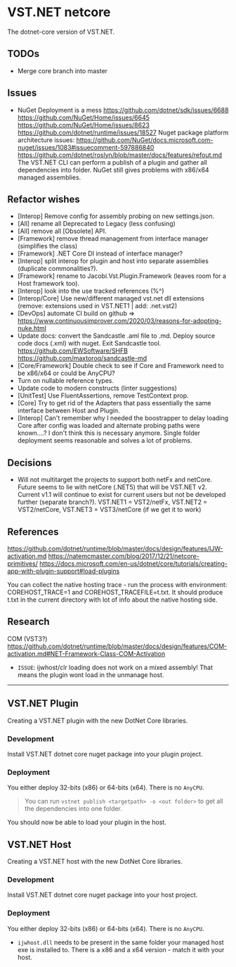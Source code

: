 # VST.NET netcore

The dotnet-core version of VST.NET.

## TODOs

* Merge core branch into master

## Issues

* NuGet Deployment is a mess
  https://github.com/dotnet/sdk/issues/6688
  https://github.com/NuGet/Home/issues/6645
  https://github.com/NuGet/Home/issues/8623
  https://github.com/dotnet/runtime/issues/18527
  Nuget package platform architecture issues:
  https://github.com/NuGet/docs.microsoft.com-nuget/issues/1083#issuecomment-597886840
  https://github.com/dotnet/roslyn/blob/master/docs/features/refout.md
  The VST.NET CLI can perform a publish of a plugin and gather all dependencies into folder.
  NuGet still gives problems with x86/x64 managed assemblies.


## Refactor wishes

* [Interop] Remove config for assembly probing on new settings.json.
* [All] rename all Deprecated to Legacy (less confusing)
* [All] remove all [Obsolete] API.
* [Framework] remove thread management from interface manager (simplifies the class)
* [Framework] .NET Core DI instead of interface manager?
* [Interop] split interop for plugin and host into separate assemblies (duplicate commonalities?).
* [Framework] rename to Jacobi.Vst.Plugin.Framework (leaves room for a Host framework too).
* [Interop] look into the use tracked references (%^)
* [Interop/Core] Use new/different managed vst.net dll extensions (remove: extensions used in VST.NET1 | add: .net.vst2)
* [DevOps] automate CI build on github
    => https://www.continuousimprover.com/2020/03/reasons-for-adopting-nuke.html
* Update docs: convert the Sandcastle .aml file to .md. Deploy source code docs (.xml) with nuget. Exit Sandcastle tool.
https://github.com/EWSoftware/SHFB
https://github.com/maxtoroq/sandcastle-md
* [Core/Framework] Double check to see if Core and Framework need to be x86/x64 or could be AnyCPU?
* Turn on nullable reference types.
* Update code to modern constructs (linter suggestions)
* [UnitTest] Use FluentAssertions, remove TestContext prop.
* [Core] Try to get rid of the Adapters that pass essentially the same interface between Host and Plugin.
* [Interop] Can't remember why I needed the boostrapper to delay loading Core after config was loaded and alternate probing paths were known....?
I don't think this is necessary anymore. Single folder deployment seems reasonable and solves a lot of problems.


## Decisions

* Will not multitarget the projects to support both netFx and netCore. 
Future seems to lie with netCore (.NET5) that will be VST.NET v2.
Current v1.1 will continue to exist for current users but not be developed further (separate branch?).
VST.NET1 = VST2/netFx, VST.NET2 = VST2/netCore, VST.NET3 = VST3/netCore (if we get it to work)


## References

https://github.com/dotnet/runtime/blob/master/docs/design/features/IJW-activation.md
https://natemcmaster.com/blog/2017/12/21/netcore-primitives/
https://docs.microsoft.com/en-us/dotnet/core/tutorials/creating-app-with-plugin-support#load-plugins

You can collect the native hosting trace - run the process with environment: COREHOST_TRACE=1 and COREHOST_TRACEFILE=t.txt.
It should produce t.txt in the current directory with lot of info about the native hosting side.

## Research

COM (VST3?)
https://github.com/dotnet/runtime/blob/master/docs/design/features/COM-activation.md#NET-Framework-Class-COM-Activation

- `ISSUE`: ijwhost/clr loading does not work on a mixed assembly! 
That means the plugin wont load in the unmanage host.


---

## VST.NET Plugin

Creating a VST.NET plugin with the new DotNet Core libraries.

### Development

Install VST.NET dotnet core nuget package into your plugin project.

### Deployment

You either deploy 32-bits (x86) or 64-bits (x64). There is no `AnyCPU`.

> You can run `vstnet publish <targetpath> -o <out folder>` to get all the dependencies into one folder.

You should now be able to load your plugin in the host.

## VST.NET Host

Creating a VST.NET host with the new DotNet Core libraries.

### Development

Install VST.NET dotnet core nuget package into your host project.

### Deployment

You either deploy 32-bits (x86) or 64-bits (x64). There is no `AnyCPU`.

* `ijwhost.dll` needs to be present in the same folder your managed host exe is installed to.
There is a x86 and a x64 version - match it with your host.
